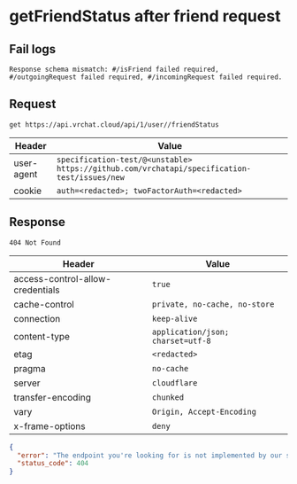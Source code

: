 # getFriendStatus after friend request

## Fail logs
```
Response schema mismatch: #/isFriend failed required, #/outgoingRequest failed required, #/incomingRequest failed required.
```

## Request
`get https://api.vrchat.cloud/api/1/user//friendStatus`

| Header | Value |
| ------ | ----- |
| user-agent | `specification-test/@<unstable> https://github.com/vrchatapi/specification-test/issues/new` |
| cookie | `auth=<redacted>; twoFactorAuth=<redacted>` |


## Response
`404 Not Found`

| Header | Value |
| ------ | ----- |
| access-control-allow-credentials | `true` |
| cache-control | `private, no-cache, no-store` |
| connection | `keep-alive` |
| content-type | `application/json; charset=utf-8` |
| etag | `<redacted>` |
| pragma | `no-cache` |
| server | `cloudflare` |
| transfer-encoding | `chunked` |
| vary | `Origin, Accept-Encoding` |
| x-frame-options | `deny` |

```json
{
  "error": "The endpoint you're looking for is not implemented by our system.",
  "status_code": 404
}
```
